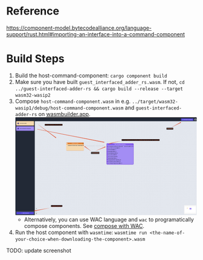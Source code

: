 # Reference
https://component-model.bytecodealliance.org/language-support/rust.html#importing-an-interface-into-a-command-component

# Build Steps
1. Build the host-command-component: `cargo component build`
2. Make sure you have built `guest_interfaced_adder_rs.wasm`. If not,
   `cd ../guest-interfaced-adder-rs && cargo build --release --target wasm32-wasip2`
3. Compose `host-command-component.wasm` in e.g. `../target/wasm32-wasip1/debug/host-command-component.wasm` and
   `guest-interfaced-adder-rs` on [wasmbuilder.app](https://wasmbuilder.app/).
   ![steps](images/steps.png)
    * Alternatively, you can use WAC language and `wac` to programatically compose components.
      See [compose with WAC](https://component-model.bytecodealliance.org/creating-and-consuming/composing.html#advanced-composition-with-the-wac-language).
4. Run the host component with `wasmtime`: `wasmtime run <the-name-of-your-choice-when-downloading-the-component>.wasm`

TODO: update screenshot